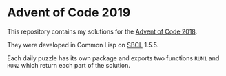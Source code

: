 
# Advent of Code 2019

This repository contains my solutions for the [Advent of Code
2018](https://adventofcode.com/2019).

They were developed in Common Lisp on [SBCL](http://sbcl.org) 1.5.5.

Each daily puzzle has its own package and exports two functions `RUN1` and
`RUN2` which return each part of the solution.
